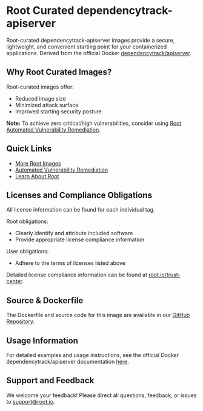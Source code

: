 # Root Curated dependencytrack-apiserver

Root-curated dependencytrack-apiserver images provide a secure, lightweight, and convenient starting point for your containerized applications. Derived from the official Docker [dependencytrack/apiserver](https://hub.docker.com/r/dependencytrack/apiserver).

## Why Root Curated Images?
Root-curated images offer:
- Reduced image size
- Minimized attack surface
- Improved starting security posture

**Note:** To achieve zero critical/high vulnerabilities, consider using [Root Automated Vulnerability Remediation](https://app.root.io).

## Quick Links
- [More Root Images](https://images.root.io)
- [Automated Vulnerability Remediation](https://app.root.io)
- [Learn About Root](https://www.root.io)

## Licenses and Compliance Obligations
All license information can be found for each individual tag.

Root obligations:
- Clearly identify and attribute included software
- Provide appropriate license compliance information

User obligations:
- Adhere to the terms of licenses listed above

Detailed license compliance information can be found at [root.io/trust-center](https://root.io/trust-center).

## Source & Dockerfile
The Dockerfile and source code for this image are available in our [GitHub Repository](https://github.com/rootio-avr/public-image-catalog/tree/main/debian/dependencytrack-apiserver/).

## Usage Information
For detailed examples and usage instructions, see the official Docker dependencytrack/apiserver documentation [here](https://hub.docker.com/r/dependencytrack/apiserver).

## Support and Feedback
We welcome your feedback! Please direct all questions, feedback, or issues to [support@root.io](mailto:support@root.io).